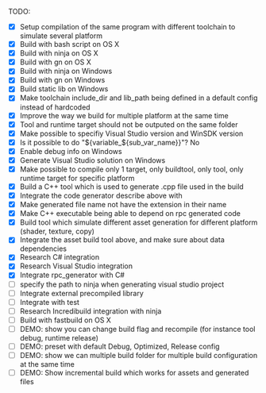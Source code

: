 TODO:
- [x] Setup compilation of the same program with different toolchain to simulate several platform
- [x] Build with bash script on OS X
- [x] Build with ninja on OS X
- [x] Build with gn on OS X
- [x] Build with ninja on Windows
- [x] Build with gn on Windows
- [x] Build static lib on Windows
- [x] Make toolchain include_dir and lib_path being defined in a default config instead of hardcoded
- [x] Improve the way we build for multiple platform at the same time
- [x] Tool and runtime target should not be outputed on the same folder
- [x] Make possible to specifiy Visual Studio version and WinSDK version
- [x] Is it possible to do "${variable_${sub_var_name}}"? No
- [x] Enable debug info on Windows
- [x] Generate Visual Studio solution on Windows
- [x] Make possible to compile only 1 target, only buildtool, only tool, only runtime target for specific platform
- [x] Build a C++ tool which is used to generate .cpp file used in the build
- [x] Integrate the code generator describe above with
- [x] Make generated file name not have the extension in their name
- [x] Make C++ executable being able to depend on rpc generated code
- [x] Build tool which simulate different asset generation for different platform (shader, texture, copy)
- [x] Integrate the asset build tool above, and make sure about data dependencies
- [x] Research C# integration
- [x] Research Visual Studio integration
- [x] Integrate rpc_generator with C#
- [ ] specify the path to ninja when generating visual studio project
- [ ] Integrate external precompiled library
- [ ] Integrate with test
- [ ] Research Incredibuild integration with ninja
- [ ] Build with fastbuild on OS X
- [ ] DEMO: show you can change build flag and recompile (for instance tool debug, runtime release)
- [ ] DEMO: preset with default Debug, Optimized, Release config
- [ ] DEMO: show we can multiple build folder for multiple build configuration at the same time
- [ ] DEMO: Show incremental build which works for assets and generated files